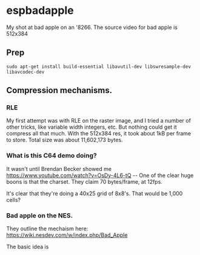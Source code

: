 # espbadapple
My shot at bad apple on an '8266.  The source video for bad apple is 512x384


## Prep

```
sudo apt-get install build-essential libavutil-dev libswresample-dev libavcodec-dev
```



## Compression mechanisms.

### RLE

My first attempt was with RLE on the raster image, and I tried a number of other tricks, like variable width integers, etc.  But nothing could get it compress all that much.  With the 512x384 res, it took about 1kB per frame to store.  Total size was about 11,602,173 bytes.

### What is this C64 demo doing?

It wasn't until Brendan Becker showed me https://www.youtube.com/watch?v=OsDy-4L6-tQ -- One of the clear huge boons is that the charset.  They claim 70 bytes/frame, at 12fps.

It's clear that they're doing a 40x25 grid of 8x8's.  That would be 1,000 cells?


### Bad apple on the NES.

They outline the mechaism here: https://wiki.nesdev.com/w/index.php/Bad_Apple

The basic idea is 
